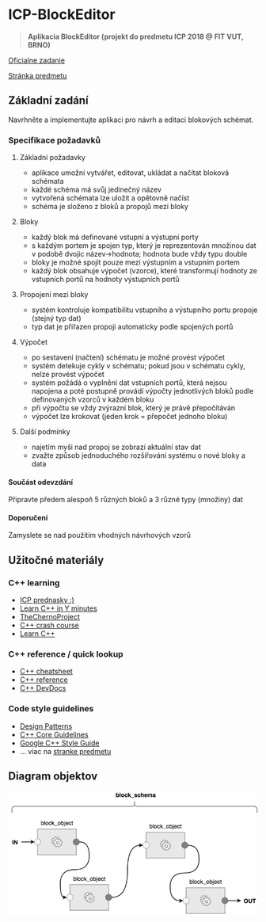 # ICP-BlockEditor

> **Aplikacia BlockEditor (projekt do predmetu ICP 2018 @ FIT VUT, BRNO)**

[Oficialne zadanie](https://www.fit.vutbr.cz/study/courses/ICP/public/ICP-PRJ-zadani.html)

[Stránka predmetu](https://www.fit.vutbr.cz/study/courses/ICP/public/)

## Základní zadání

Navrhněte a implementujte aplikaci pro návrh a editaci blokových schémat.

### Specifikace požadavků

1. Základní požadavky
    * aplikace umožní vytvářet, editovat, ukládat a načítat bloková schémata
    * každé schéma má svůj jedinečný název
    * vytvořená schémata lze uložit a opětovně načíst
    * schéma je složeno z bloků a propojů mezi bloky

2. Bloky
    * každý blok má definované vstupní a výstupní porty
    * s každým portem je spojen typ, který je reprezentován množinou dat v podobě dvojic název->hodnota; hodnota bude vždy typu double
    * bloky je možné spojit pouze mezi výstupním a vstupním portem
    * každý blok obsahuje výpočet (vzorce), které transformují hodnoty ze vstupních portů na hodnoty výstupních portů

3. Propojení mezi bloky
    * systém kontroluje kompatibilitu vstupního a výstupního portu propoje (stejný typ dat)
    * typ dat je přiřazen propoji automaticky podle spojených portů

4. Výpočet
    * po sestavení (načtení) schématu je možné provést výpočet
    * systém detekuje cykly v schématu; pokud jsou v schématu cykly, nelze provést výpočet
    * systém požádá o vyplnění dat vstupních portů, která nejsou napojena a poté postupně provádí výpočty jednotlivých bloků podle definovaných vzorců v každém bloku
    * při výpočtu se vždy zvýrazní blok, který je právě přepočítáván
    * výpočet lze krokovat (jeden krok = přepočet jednoho bloku)

5. Další podmínky
    * najetím myši nad propoj se zobrazí aktuální stav dat
    * zvažte způsob jednoduchého rozšiřování systému o nové bloky a data

#### Součást odevzdání

Připravte předem alespoň 5 různých bloků a 3 různé typy (množiny) dat

#### Doporučení

Zamyslete se nad použitím vhodných návrhových vzorů

## Užitočné materiály

### C++ learning

* [ICP prednasky :)](https://www.fit.vutbr.cz/study/courses/ICP/public/Prednasky/ICP.pdf)
* [Learn C++ in Y minutes](https://learnxinyminutes.com/docs/c++/)
* [TheChernoProject](https://www.youtube.com/channel/UCQ-W1KE9EYfdxhL6S4twUNw)
* [C++ crash course](http://www.labri.fr/perso/nrougier/teaching/c++-crash-course/#foreword)
* [Learn C++](http://www.learncpp.com/)

### C++ reference / quick lookup

* [C++ cheatsheet](https://github.com/mortennobel/cpp-cheatsheet)
* [C++ reference](http://en.cppreference.com/w/cpp)
* [C++ DevDocs](http://devdocs.io/cpp/)

### Code style guidelines

* [Design Patterns](https://sourcemaking.com/design_patterns)
* [C++ Core Guidelines](http://isocpp.github.io/CppCoreGuidelines/CppCoreGuidelines)
* [Google C++ Style Guide](https://google.github.io/styleguide/cppguide.html)
* ... viac na [stranke predmetu](https://www.fit.vutbr.cz/study/courses/ICP/public/)

## Diagram objektov

![block schema](https://raw.githubusercontent.com/andrejnano/ICP-BlockEditor/master/block_schema.png?token=AJo3v1pCtgZkIUmrwMcnkzVy_bmZaef1ks5aundSwA%3D%3D "ICP Block schema")
